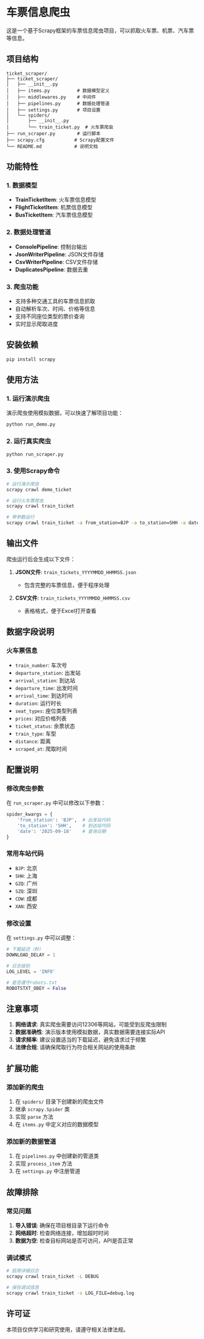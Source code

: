# 车票信息爬虫

这是一个基于Scrapy框架的车票信息爬虫项目，可以抓取火车票、机票、汽车票等信息。

## 项目结构

```
ticket_scraper/
├── ticket_scraper/
│   ├── __init__.py
│   ├── items.py          # 数据模型定义
│   ├── middlewares.py    # 中间件
│   ├── pipelines.py      # 数据处理管道
│   ├── settings.py       # 项目设置
│   └── spiders/
│       ├── __init__.py
│       └── train_ticket.py  # 火车票爬虫
├── run_scraper.py        # 运行脚本
├── scrapy.cfg           # Scrapy配置文件
└── README.md            # 说明文档
```

## 功能特性

### 1. 数据模型
- **TrainTicketItem**: 火车票信息模型
- **FlightTicketItem**: 机票信息模型  
- **BusTicketItem**: 汽车票信息模型

### 2. 数据处理管道
- **ConsolePipeline**: 控制台输出
- **JsonWriterPipeline**: JSON文件存储
- **CsvWriterPipeline**: CSV文件存储
- **DuplicatesPipeline**: 数据去重

### 3. 爬虫功能
- 支持多种交通工具的车票信息抓取
- 自动解析车次、时间、价格等信息
- 支持不同座位类型的票价查询
- 实时显示爬取进度

## 安装依赖

```bash
pip install scrapy
```

## 使用方法

### 1. 运行演示爬虫

演示爬虫使用模拟数据，可以快速了解项目功能：

```bash
python run_demo.py
```

### 2. 运行真实爬虫

```bash
python run_scraper.py
```

### 3. 使用Scrapy命令

```bash
# 运行演示爬虫
scrapy crawl demo_ticket

# 运行火车票爬虫
scrapy crawl train_ticket

# 带参数运行
scrapy crawl train_ticket -a from_station=BJP -a to_station=SHH -a date=2025-09-18
```

## 输出文件

爬虫运行后会生成以下文件：

1. **JSON文件**: `train_tickets_YYYYMMDD_HHMMSS.json`
   - 包含完整的车票信息，便于程序处理

2. **CSV文件**: `train_tickets_YYYYMMDD_HHMMSS.csv`
   - 表格格式，便于Excel打开查看

## 数据字段说明

### 火车票信息
- `train_number`: 车次号
- `departure_station`: 出发站
- `arrival_station`: 到达站
- `departure_time`: 出发时间
- `arrival_time`: 到达时间
- `duration`: 运行时长
- `seat_types`: 座位类型列表
- `prices`: 对应价格列表
- `ticket_status`: 余票状态
- `train_type`: 车型
- `distance`: 距离
- `scraped_at`: 爬取时间

## 配置说明

### 修改爬虫参数

在 `run_scraper.py` 中可以修改以下参数：

```python
spider_kwargs = {
    'from_station': 'BJP',  # 出发站代码
    'to_station': 'SHH',    # 到达站代码
    'date': '2025-09-18'    # 查询日期
}
```

### 常用车站代码
- `BJP`: 北京
- `SHH`: 上海
- `GZQ`: 广州
- `SZQ`: 深圳
- `CDW`: 成都
- `XAN`: 西安

### 修改设置

在 `settings.py` 中可以调整：

```python
# 下载延迟（秒）
DOWNLOAD_DELAY = 1

# 日志级别
LOG_LEVEL = 'INFO'

# 是否遵守robots.txt
ROBOTSTXT_OBEY = False
```

## 注意事项

1. **网络请求**: 真实爬虫需要访问12306等网站，可能受到反爬虫限制
2. **数据准确性**: 演示版本使用模拟数据，真实数据需要连接实际API
3. **请求频率**: 建议设置适当的下载延迟，避免请求过于频繁
4. **法律合规**: 请确保爬取行为符合相关网站的使用条款

## 扩展功能

### 添加新的爬虫

1. 在 `spiders/` 目录下创建新的爬虫文件
2. 继承 `scrapy.Spider` 类
3. 实现 `parse` 方法
4. 在 `items.py` 中定义对应的数据模型

### 添加新的数据管道

1. 在 `pipelines.py` 中创建新的管道类
2. 实现 `process_item` 方法
3. 在 `settings.py` 中注册管道

## 故障排除

### 常见问题

1. **导入错误**: 确保在项目根目录下运行命令
2. **网络超时**: 检查网络连接，增加超时时间
3. **数据为空**: 检查目标网站是否可访问，API是否正常

### 调试模式

```bash
# 启用详细日志
scrapy crawl train_ticket -L DEBUG

# 保存调试信息
scrapy crawl train_ticket -s LOG_FILE=debug.log
```

## 许可证

本项目仅供学习和研究使用，请遵守相关法律法规。

